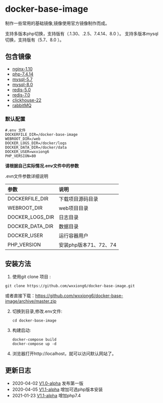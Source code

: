 # docker-base-image

制作一些常用的基础镜像,镜像使用官方镜像制作而成。



支持多版本php切换，支持版有（.1.30、.2.5、7.4.14、8.0 ）。
支持多版本mysql切换，支持版有（5.7、8.0 ）。


##  包含镜像

- [nginx-1.10](https://github.com/wxxiong6/docker-base-image/blob/master/nginx/README.md)
- [php-7.4.14](https://github.com/wxxiong6/docker-base-image/blob/master/php74/README.md) 
- [mysql-5.7](https://github.com/wxxiong6/docker-base-image/blob/master/mysql57/README.md) 
- [mysql-8.0](https://github.com/wxxiong6/docker-base-image/blob/master/mysql80/README.md) 
- [redis-5.0](https://github.com/wxxiong6/docker-base-image/blob/master/redis50/README.md) 
- [redis-7.0](https://github.com/wxxiong6/docker-base-image/blob/master/redis70/README.md) 
- [clickhouse-22](https://github.com/wxxiong6/docker-base-image/blob/master/clickhouse-server22_3/README.md) 
- [rabbitMQ](https://github.com/wxxiong6/docker-base-image/blob/master/rabbitMQ/README.md) 



### 默认配置

```shell
#.env 文件
DOCKERFILE_DIR=/docker-base-image
WEBROOT_DIR=/web
DOCKER_LOGS_DIR=/docker/logs
DOCKER_DATA_DIR=/docker/data
DOCKER_USER=wxxiong6
PHP_VERSION=80
```

**请根据自己实际情况.env文件中的参数**

.evn文件参数详细说明

| 参数            | 说明                 |
| :-------------- | :------------------- |
| DOCKERFILE_DIR  | 下载项目源码目录     |
| WEBROOT_DIR     | web项目目录          |
| DOCKER_LOGS_DIR | 日志目录             |
| DOCKER_DATA_DIR | 数据目录             |
| DOCKER_USER     | 运行容器用户         |
| PHP_VERSION     | 安装php版本71、72、74|

## 安装方法

1.  使用git clone 项目 :
   ```shell
   git clone https://github.com/wxxiong6/docker-base-image.git 
   ```
   或者直接下载：https://github.com/wxxiong6/docker-base-image/archive/master.zip

2. 切换到目录,修改.env文件:

   ``` shell
   cd docker-base-image
   ```

3. 构建启动:

   ```shell
   docker-compose build
   docker-compose up -d
   ```
4. 浏览器打开http://localhost，就可以访问默认网站了。

## 更新日志

- 2020-04-02  [V1.0-alpha](https://github.com/wxxiong6/docker-base-image/releases/tag/v1.0) 发布第一版
- 2020-04-05  [V1.1-alpha](https://github.com/wxxiong6/docker-base-image/releases/tag/v1.1) 增加可选php版本安装
- 2021-01-23  [V1.1-alpha](https://github.com/wxxiong6/docker-base-image/releases/tag/v1.2) 增加php7.4

